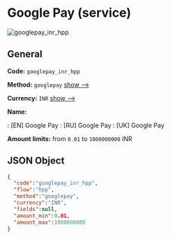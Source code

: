 
# Google Pay (service) 
![googlepay_inr_hpp](https://static.openfintech.io/payment_methods/googlepay_inr_hpp/logo.svg?w=400&c=v0.59.26#w200)  

## General 
 
**Code:** `googlepay_inr_hpp` 
 
**Method:** `googlepay` 
 [show -->](/payment-methods/googlepay/) 
 
**Currency:** `INR` [show -->](/currencies/INR/) 
 
**Name:** 
 
:	[EN] Google Pay 
:	[RU] Google Pay 
:	[UK] Google Pay 
 
**Amount limits:** from `0.01` to `1000000000` INR 

## JSON Object 

```json
{
  "code":"googlepay_inr_hpp",
  "flow":"hpp",
  "method":"googlepay",
  "currency":"INR",
  "fields":null,
  "amount_min":0.01,
  "amount_max":1000000000
}
```  
